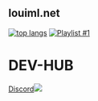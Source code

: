 ## louiml.net

[![top langs](https://github-readme-stats.vercel.app/api/top-langs/?username=loui-dev&layout=compact&theme=vision-friendly-dark)](https://github.com/anuraghazra/github-readme-stats)
[![Playlist #1](https://spotify-github-readme.vercel.app/api/spotify)](https://open.spotify.com/playlist/0uddRiVvtMk2GTBB8f3Rsi)
<h1>DEV-HUB</h1>
<a href="https://discord.gg/MCwMS5geMv">Discord<img src="https://seeklogo.com/images/D/discord-black-logo-733DD6B9B0-seeklogo.com.png"></a>
